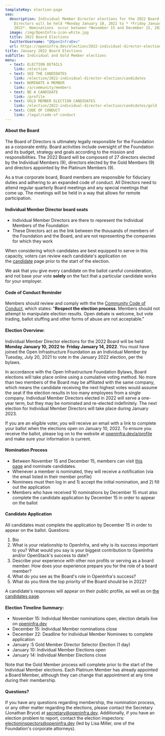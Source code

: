 ```yaml
---
templateKey: election-page
seo:
  description: Individual Member Director elections for the 2022 Board of
    Directors will be held *Monday January 10, 2022 to * *Friday January 18,
    2022*. Nominations  occur between *November 15 and December 15, 2020*.
  image: /img/OpenInfra-icon-white.jpg
  title: 2022 Board Elections
  twitterUsername: "@OpenInfraDev"
  url: https://openinfra.dev/election/2022-individual-director-election
title: January 2022 Board Elections
subTitle: Individual and Gold Member elections
menu:
  - text: ELECTION DETAILS
    link: /election
  - text: SEE THE CANDIDATES
    link: /election/2022-individual-director-election/candidates    
  - text: NOMINATE A MEMBER
    link: /a/community/members
  - text: BE A CANDIDATE
    link: /profile
  - text: GOLD MEMBER ELECTION CANDIDATES
    link: /election/2022-individual-director-election/candidates/gold
  - text: CODE OF CONDUCT
    link: /legal/code-of-conduct
---
```

#### About the Board

The Board of Directors is ultimately legally responsible for the Foundation as a corporate entity. Board activities include oversight of the Foundation and its budget, strategy and goals according to the mission and responsibilities. The 2022 Board will be composed of 27 directors elected by the Individual Members (9), directors elected by the Gold Members (9) and directors appointed by the Platinum Members (9).

As a true corporate board, Board members are responsible for fiduciary duties and adhering to an expanded code of conduct. All Directors need to attend regular quarterly Board meetings and any special meetings that come up. The meetings will be held in a way that allows for remote participation.

#### Individual Member Director board seats

* Individual Member Directors are there to represent the Individual Members of the Foundation
* These Directors act as the link between the thousands of members of the Foundation and the Board, and are not representing the companies for which they work

When considering which candidates are best equipped to serve in this capacity, voters can review each candidate's application on the [candidate](/election/2022-individual-director-election/candidates) page prior to the start of the election.

We ask that you give every candidate on the ballot careful consideration, and not base your vote **solely** on the fact that a particular candidate works for your employer.

#### Code of Conduct Reminder

Members should review and comply with the the [Community Code of Conduct](/legal/code-of-conduct), which states: "**Respect the election process**. Members should not attempt to manipulate election results. Open debate is welcome, but vote trading, ballot stuffing and other forms of abuse are not acceptable."

#### Election Overview:

Individual Member Director elections for the 2022 Board will be held **Monday January 10, 2022 to  Friday January 14, 2022**. You must have joined the Open Infrastructure Foundation as an Individual Member by Tuesday, July 20, 2021 to vote in the January 2022 election, per the bylaws. 

In accordance with the Open Infrastructure Foundation Bylaws, Board elections will take place online using a cumulative voting method. No more than two members of the Board may be affiliated with the same company, which means the candidate receiving the next highest votes would assume the seat if the election results in too many employees from a single company. Individual Member Directors elected in 2022 will serve a one-year term, but they may be nominated and re-elected indefinitely. The next election for Individual Member Directors will take place during January 2023.

If you are an eligible voter, you will receive an email with a link to complete your ballot when the elections open on January 10, 2022. To ensure you receive the ballot, please log on to the website at [openinfra.dev/a/profile](/a/profile) and make sure your information is current.

#### Nomination Process

* Between November 15 and December 15, members can visit [this page](/a/community/members) and nominate candidates.
* Whenever a member is nominated, they will receive a notification (via the email listed in their member profile)
* Nominees must then log in and 1) accept the initial nomination, and 2) fill out the application
* Members who have received 10 nominations by December 15 must also complete the candidate application by December 15 in order to appear on the ballot

#### Candidate Application

All candidates must complete the application by December 15 in order to appear on the ballot. Questions:

1. Bio
2. What is your relationship to OpenInfra, and why is its success important to you? What would you say is your biggest contribution to OpenInfra and/or OpenStack's success to date?
3. Describe your experience with other non profits or serving as a board member. How does your experience prepare you for the role of a board member?
4. What do you see as the Board's role in OpenInfra's success?
5. What do you think the top priority of the Board should be in 2022?

A candidate's responses will appear on their public profile, as well as on [the candidates page](/election/2022-individual-director-election/candidates).

#### Election Timeline Summary:

* November 15: Individual Member nominations open, election details live on [openinfra.dev](/elections/current)
* December 15: Individual Member nominations close
* December 22: Deadline for Individual Member Nominees to complete application
* January :5 Gold Member Director Selector Election (1 day)
* January 10: Individual Member Elections open
* January 14: Individual Member Elections close

Note that the Gold Member process will complete prior to the start of the Individual Member elections. Each Platinum Member has already appointed a Board Member, although they can change that appointment at any time during their membership.

#### Questions?

If you have any questions regarding membership, the nomination process, or any other matter regarding the elections, please contact the Secretary (Jonathan Bryce) at [secretary@openinfra.dev](mailto:secretary@openinfra.dev). Additionally, if you have an election problem to report, contact the election inspectors: [electioninspectors@openinfra.dev](mailto:electioninspectors@openinfra.dev) (led by Lisa Miller, one of the Foundation's corporate attorneys).